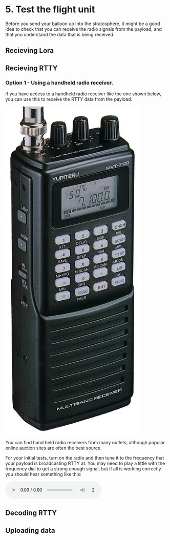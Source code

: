 # 5. Test the flight unit

Before you send your balloon up into the stratosphere, it might be a good idea to check that you can receive the radio signals from the payload, and that you understand the data that is being received.

## Recieving Lora



## Recieving RTTY

### Option 1 - Using a handheld radio receiver.
If you have access to a handheld radio receiver like the one shown below, you can use this to receive the RTTY data from the payload.

![](5/mvt7100.jpg)

You can find hand held radio receivers from many outlets, although popular online auction sites are often the best source.

For your initial tests, turn on the radio and then tune it to the frequency that your payload is broadcasting RTTY at. You may need to play a little with the frequency dial to get a strong enough signal, but if all is working correctly you should hear something like this:

<audio controls>
  <source src="5/rtty.mp3" type="audio/mpeg">
Your browser does not support the audio element.
</audio>

## Decoding RTTY

## Uploading data
